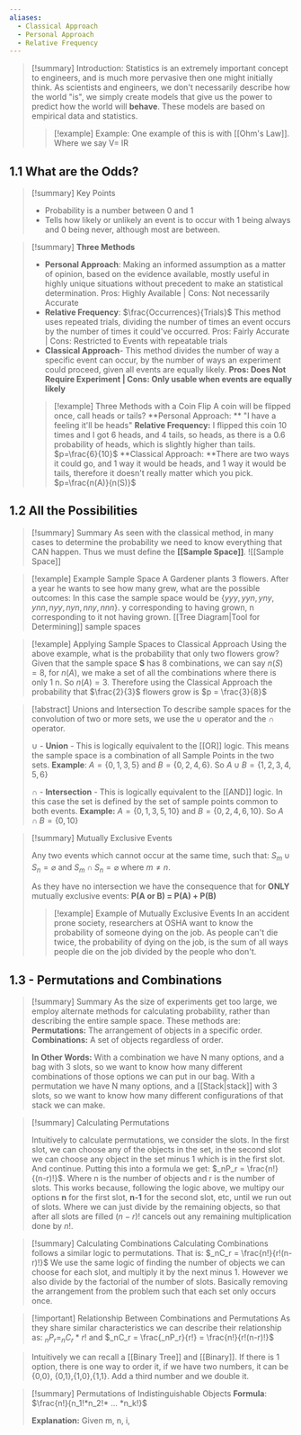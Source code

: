 ```yaml
---
aliases:
  - Classical Approach
  - Personal Approach
  - Relative Frequency
---
```



>[!summary] Introduction:
>Statistics is an extremely important concept to engineers, and is much more pervasive then one might initially think. As scientists and engineers, we don't necessarily describe how the world "is", we simply create models that give us the power to predict how the world will **behave**. These models are based on empirical data and statistics.
>
>>[!example] Example:
>>One example of this is with [[Ohm's Law]]. Where we say V= IR

## 1.1 What are the Odds?

>[!summary] Key Points
>- Probability is a number between 0 and 1
>- Tells how likely or unlikely an event is to occur with 1 being always and 0 being never, although most are between.

>[!summary]
>**Three Methods** 
>- **Personal Approach**: Making an informed assumption as a matter of opinion, based on the evidence available, mostly useful in highly unique situations without precedent to make an statistical determination. Pros: Highly Available | Cons: Not necessarily Accurate
>- **Relative Frequency**: $\frac{Occurrences}{Trials}$ This method uses repeated trials, dividing the number of times an event occurs by the number of times it could've occurred. Pros: Fairly Accurate | Cons: Restricted to Events with repeatable trials
>- **Classical Approach**- This method divides the number of way a specific event can occur, by the number of ways an experiment could proceed, given all events are equally likely. **Pros: Does Not Require Experiment | Cons: Only usable when events are equally likely**
>  >[!example] Three Methods with a Coin Flip
>  >A coin will be flipped once, call heads or tails?
>  >**Personal Approach: ** "I have a feeling it'll be heads"
>  >**Relative Frequency:** I flipped this coin 10 times and I got 6 heads, and 4 tails, so heads, as there is a 0.6 probability of heads, which is slightly higher than tails. $p=\frac{6}{10}$
>  >**Classical Approach: **There are two ways it could go, and 1 way it would be heads, and 1 way it would be tails, therefore it doesn't really matter which you pick. $p=\frac{n(A)}{n(S)}$
>  



## 1.2 All the Possibilities

>[!summary] Summary
>As seen with the classical method, in many cases to determine the probability we need to know everything that CAN happen. Thus we must define the **[[Sample Space]]**.
>![[Sample Space]]

>[!example] Example Sample Space
>A Gardener plants 3 flowers. After a year he wants to see how many grew, what are the possible outcomes:
>In this case the sample space would be ${\{yyy, yyn,yny, ynn, nyy, nyn, nny, nnn\}}$. y corresponding to having grown, n corresponding to it not having grown.
>[[Tree Diagram|Tool for Determining]] sample spaces

>[!example] Applying Sample Spaces to Classical Approach
>Using the above example, what is the probability that only two flowers grow?
>Given that the sample space **S** has 8 combinations, we can say $n(S) = 8$, for $n(A)$, we make a set of all the combinations where there is only 1 n. So $n(A) = 3$. Therefore using the Classical Approach the probability that $\frac{2}{3}$ flowers grow is $p = \frac{3}{8}$

>[!abstract] Unions and Intersection
>To describe sample spaces for the convolution of two or more sets, we use the $\cup$ operator and the $\cap$ operator.
>
>$\cup$ - **Union** - This is logically equivalent to the [[OR]] logic. This means the sample space is a combination of all Sample Points in the two sets. **Example**: $A = \{0, 1, 3, 5\}$ and $B = \{0, 2, 4, 6\}$. So $A \cup B = \{1, 2, 3, 4, 5, 6\}$ 
>
>$\cap$ - **Intersection** - This is logically equivalent to the [[AND]] logic. In this case the set is defined by the set of sample points common to both events. **Example:** $A = \{0, 1, 3, 5, 10\}$ and $B = \{0, 2, 4, 6, 10\}$. So $A \cap B = \{0, 10\}$ 


>[!summary] Mutually Exclusive Events
>
>Any two events which cannot occur at the same time, such that:
>$S_m \cup S_n = \varnothing$ and $S_m \cap S_n = \varnothing$ where $m \neq n$.
>
>As they have no intersection we have the consequence that for **ONLY** mutually exclusive events: **P(A or B) = P(A) + P(B)**
>>[!example] Example of Mutually Exclusive Events
>>In an accident prone society, researchers at OSHA want to know the probability of someone dying on the job. As people can't die twice, the probability of dying on the job, is the sum of all ways people die on the job divided by the people who don't.

## 1.3 - Permutations and Combinations

>[!summary] Summary
>As the size of experiments get too large, we employ alternate methods for calculating probability, rather than describing the entire sample space. These methods are:
>**Permutations:** The arrangement of objects in a specific order. 
>**Combinations:** A set of objects regardless of order.
>
>**In Other Words:** With a combination we have N many options, and a bag with 3 slots, so we want to know how many different combinations of those options we can put in our bag. With a permutation we have N many options, and a [[Stack|stack]] with 3 slots, so we want to know how many different configurations of that stack we can make.

>[!summary] Calculating Permutations
>
>Intuitively to calculate permutations, we consider the slots. In the first slot, we can choose any of the objects in the set, in the second slot we can choose any object in the set minus 1 which is in the first slot. And continue. Putting this into a formula we get: $_nP_r = \frac{n!}{(n-r)!}$. Where n is the number of objects and r is the number of slots. This works because, following the logic above, we multipy our options **n** for the first slot, **n-1** for the second slot, etc, until we run out of slots. Where we can just divide by the remaining objects, so that after all slots are filled $(n-r)!$ cancels out any remaining multiplication done by $n!$.

>[!summary] Calculating Combinations
>Calculating Combinations follows a similar logic to permutations. That is: $_nC_r = \frac{n!}{r!(n-r)!}$ We use the same logic of finding the number of objects we can choose for each slot, and multiply it by the next minus 1. However we also divide by the factorial of the number of slots. Basically removing the arrangement from the problem such that each set only occurs once.

>[!important] Relationship Between Combinations and Permutations
>As they share similar characteristics we can describe their relationship as:
>$_nP_r = _nC_r *r!$
>and
>$_nC_r = \frac{_nP_r}{r!} = \frac{n!}{r!(n-r)!}$

>Intuitively we can recall a [[Binary Tree]] and [[Binary]]. If there is 1 option, there is one way to order it, if we have two numbers, it can be {0,0}, {0,1},{1,0},{1,1}. Add a third number and we double it.


>[!summary] Permutations of Indistinguishable Objects
>**Formula**: $\frac{n!}{n_1!*n_2!* ... *n_k!}$
>
>**Explanation:** Given m, n, i, 







